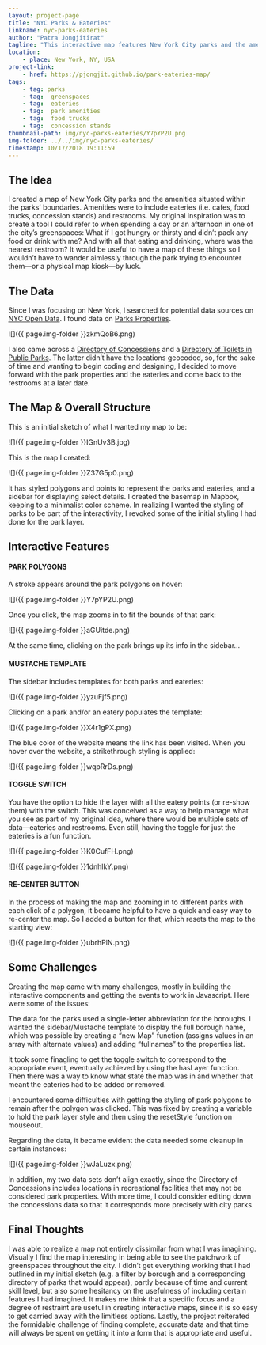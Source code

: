 ```yaml
---
layout: project-page
title: "NYC Parks & Eateries"
linkname: nyc-parks-eateries
author: "Patra Jongjitirat"
tagline: "This interactive map features New York City parks and the amenities situated within the parks’ boundaries. It features interactive points and polygons that bring up corresponding details in the sidebar, options for zooming and showing/hiding layers, and a customized basemap using Mapbox."
location:
    - place: New York, NY, USA
project-link:
    - href: https://pjongjit.github.io/park-eateries-map/
tags:
    - tag: parks
    - tag:  greenspaces
    - tag:  eateries
    - tag:  park amenities
    - tag:  food trucks
    - tag:  concession stands
thumbnail-path: img/nyc-parks-eateries/Y7pYP2U.png
img-folder: ../../img/nyc-parks-eateries/
timestamp: 10/17/2018 19:11:59
---
```

## The Idea
I created a map of New York City parks and the amenities situated within the parks’ boundaries. Amenities were to include eateries (i.e. cafes, food trucks, concession stands) and restrooms. My original inspiration was to create a tool I could refer to when spending a day or an afternoon in one of the city’s greenspaces: What if I got hungry or thirsty and didn’t pack any food or drink with me? And with all that eating and drinking, where was the nearest restroom? It would be useful to have a map of these things so I wouldn’t have to wander aimlessly through the park trying to encounter them—or a physical map kiosk—by luck.

## The Data
Since I was focusing on New York, I searched for potential data sources on [NYC Open Data](https://opendata.cityofnewyork.us/). I found data on [Parks Properties](https://data.cityofnewyork.us/City-Government/Parks-Properties/k2ya-ucmv).

![]({{ page.img-folder }}zkmQoB6.png) 

I also came across a [Directory of Concessions](https://data.cityofnewyork.us/Housing-Development/Directory-of-Concessions/ac9y-je94) and a [Directory of Toilets in Public Parks](https://data.cityofnewyork.us/Recreation/Directory-Of-Toilets-In-Public-Parks/hjae-yuav). The latter didn’t have the locations geocoded, so, for the sake of time and wanting to begin coding and designing, I decided to move forward with the park properties and the eateries and come back to the restrooms at a later date. 

## The Map & Overall Structure
This is an initial sketch of what I wanted my map to be:

![]({{ page.img-folder }}IGnUv3B.jpg) 

This is the map I created:

![]({{ page.img-folder }}Z37G5p0.png) 

It has styled polygons and points to represent the parks and eateries, and a sidebar for displaying select details. I created the basemap in Mapbox, keeping to a minimalist color scheme. In realizing I wanted the styling of parks to be part of the interactivity, I revoked some of the initial styling I had done for the park layer. 

## Interactive Features
#### PARK POLYGONS
A stroke appears around the park polygons on hover:

![]({{ page.img-folder }}Y7pYP2U.png)

Once you click, the map zooms in to fit the bounds of that park:

![]({{ page.img-folder }}aGUitde.png) 

At the same time, clicking on the park brings up its info in the sidebar…

#### MUSTACHE TEMPLATE
The sidebar includes templates for both parks and eateries:

![]({{ page.img-folder }}yzuFjf5.png) 

Clicking on a park and/or an eatery populates the template:

![]({{ page.img-folder }}X4r1gPX.png) 

The blue color of the website means the link has been visited. When you hover over the website, a strikethrough styling is applied:

![]({{ page.img-folder }}wqpRrDs.png) 

#### TOGGLE SWITCH
You have the option to hide the layer with all the eatery points (or re-show them) with the switch. This was conceived as a way to help manage what you see as part of my original idea, where there would be multiple sets of data—eateries and restrooms. Even still, having the toggle for just the eateries is a fun function. 

![]({{ page.img-folder }}K0CufFH.png)

![]({{ page.img-folder }}1dnhlkY.png) 

#### RE-CENTER BUTTON
In the process of making the map and zooming in to different parks with each click of a polygon, it became helpful to have a quick and easy way to re-center the map. So I added a button for that, which resets the map to the starting view:

![]({{ page.img-folder }}ubrhPlN.png) 

## Some Challenges
Creating the map came with many challenges, mostly in building the interactive components and getting the events to work in Javascript. Here were some of the issues:

The data for the parks used a single-letter abbreviation for the boroughs. I wanted the sidebar/Mustache template to display the full borough name, which was possible by creating a “new Map” function (assigns values in an array with alternate values) and adding “fullnames” to the properties list.

It took some finagling to get the toggle switch to correspond to the appropriate event, eventually achieved by using the hasLayer function. Then there was a way to know what state the map was in and whether that meant the eateries had to be added or removed. 

I encountered some difficulties with getting the styling of park polygons to remain after the polygon was clicked. This was fixed by creating a variable to hold the park layer style and then using the resetStyle function on mouseout.

Regarding the data, it became evident the data needed some cleanup in certain instances:

![]({{ page.img-folder }}wJaLuzx.png) 

In addition, my two data sets don’t align exactly, since the Directory of Concessions includes locations in recreational facilities that may not be considered park properties. With more time, I could consider editing down the concessions data so that it corresponds more precisely with city parks.

## Final Thoughts
I was able to realize a map not entirely dissimilar from what I was imagining. Visually I find the map interesting in being able to see the patchwork of greenspaces throughout the city. I didn’t get everything working that I had outlined in my initial sketch (e.g. a filter by borough and a corresponding directory of parks that would appear), partly because of time and current skill level, but also some hesitancy on the usefulness of including certain features I had imagined. It makes me think that a specific focus and a degree of restraint are useful in creating interactive maps, since it is so easy to get carried away with the limitless options. Lastly, the project reiterated the formidable challenge of finding complete, accurate data and that time will always be spent on getting it into a form that is appropriate and useful. 
